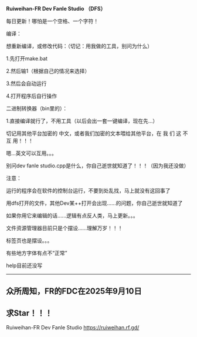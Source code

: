 **Ruiweihan-FR Dev Fanle Studio （DFS）**

每日更新！哪怕是一个空格、一个字符！

编译：

想重新编译，或修改代码：（切记：用我做的工具，别问为什么）

1.先打开make.bat

2.然后输1（根据自己的情况来选择）

3.然后会自动运行

4.打开程序后自行操作


二进制转换器（bin里的）：

1.直接编译就行了，不用工具（以后会出一套一键编译，现在先...）

切记用其他平台加密的 中文，或者我们加密的文本喂给其他平台，在 我 们 这 不 互 用！！！

嗯...英文可以互用。。。

别问dev fanle studio.cpp是什么，你自己逝世就知道了！！！（因为我还没做）


注意：

运行的程序会在软件的控制台运行，不要到处乱找，马上就没有这回事了

用dfs打开的文件，其他Dev某++打开会出现......的问题，你自己逝世就知道了

如果你用它来编辑的话......逻辑有点反人类，马上更新。。。

文件资源管理器目前只是个摆设......理解万岁！！！

标签页也是摆设。。。

有些地方字体有点不“正常”

help目前还没写

------------------------------------------------------------------
众所周知，FR的FDC在2025年9月10日
------------------------------------------------------------------
求Star！！！
------------------------------------------------------------------
Ruiweihan-FR Dev Fanle Studio
https://ruiweihan.rf.gd/
